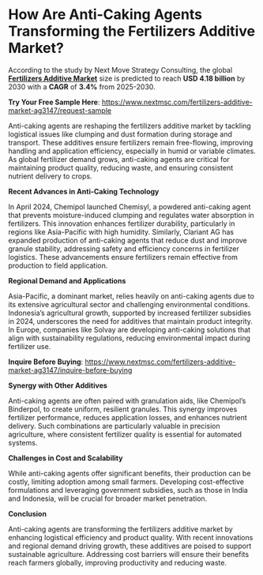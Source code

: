 # How Are Anti-Caking Agents Transforming the Fertilizers Additive Market? 

According to the study by Next Move Strategy Consulting, the global [**Fertilizers Additive Market**](https://www.nextmsc.com/report/fertilizers-additive-market-ag3147) size is predicted to reach **USD 4.18 billion** by 2030 with a **CAGR** of **3.4%** from 2025-2030.

**Try Your Free Sample Here**: https://www.nextmsc.com/fertilizers-additive-market-ag3147/request-sample 

Anti-caking agents are reshaping the fertilizers additive market by tackling logistical issues like clumping and dust formation during storage and transport. These additives ensure fertilizers remain free-flowing, improving handling and application efficiency, especially in humid or variable climates. As global fertilizer demand grows, anti-caking agents are critical for maintaining product quality, reducing waste, and ensuring consistent nutrient delivery to crops.

**Recent Advances in Anti-Caking Technology**

In April 2024, Chemipol launched Chemisyl, a powdered anti-caking agent that prevents moisture-induced clumping and regulates water absorption in fertilizers. This innovation enhances fertilizer durability, particularly in regions like Asia-Pacific with high humidity. Similarly, Clariant AG has expanded production of anti-caking agents that reduce dust and improve granule stability, addressing safety and efficiency concerns in fertilizer logistics. These advancements ensure fertilizers remain effective from production to field application.

**Regional Demand and Applications**

Asia-Pacific, a dominant market, relies heavily on anti-caking agents due to its extensive agricultural sector and challenging environmental conditions. Indonesia’s agricultural growth, supported by increased fertilizer subsidies in 2024, underscores the need for additives that maintain product integrity. In Europe, companies like Solvay are developing anti-caking solutions that align with sustainability regulations, reducing environmental impact during fertilizer use.

**Inquire Before Buying**: https://www.nextmsc.com/fertilizers-additive-market-ag3147/inquire-before-buying

**Synergy with Other Additives**

Anti-caking agents are often paired with granulation aids, like Chemipol’s Binderpol, to create uniform, resilient granules. This synergy improves fertilizer performance, reduces application losses, and enhances nutrient delivery. Such combinations are particularly valuable in precision agriculture, where consistent fertilizer quality is essential for automated systems.

**Challenges in Cost and Scalability**

While anti-caking agents offer significant benefits, their production can be costly, limiting adoption among small farmers. Developing cost-effective formulations and leveraging government subsidies, such as those in India and Indonesia, will be crucial for broader market penetration.

**Conclusion**

Anti-caking agents are transforming the fertilizers additive market by enhancing logistical efficiency and product quality. With recent innovations and regional demand driving growth, these additives are poised to support sustainable agriculture. Addressing cost barriers will ensure their benefits reach farmers globally, improving productivity and reducing waste.
